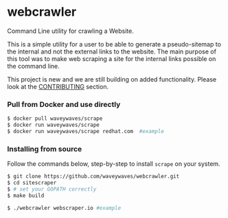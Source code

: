 # webcrawler
Command Line utility for crawling a Website. 

This is a simple utility for a user to be able to generate a pseudo-sitemap to the internal and not the external links to the website. 
The main purpose of this tool was to make web scraping a site for the internal links possible on the command line.

This project is new and we are still building on added functionality.
Please look at the [CONTRIBUTING](https://github.com/waveywaves/webcrawler/blob/master/docs/CONTRIBUTING.md) section.

### Pull from Docker and use directly

```sh
$ docker pull waveywaves/scrape
$ docker run waveywaves/scrape 
$ docker run waveywaves/scrape redhat.com  #example
```

### Installing from source

Follow the commands below, step-by-step to install `scrape` on your system.

```sh
$ git clone https://github.com/waveywaves/webcrawler.git
$ cd sitescraper
$ # set your GOPATH correctly
$ make build

$ ./webcrawler webscraper.io #example
```
